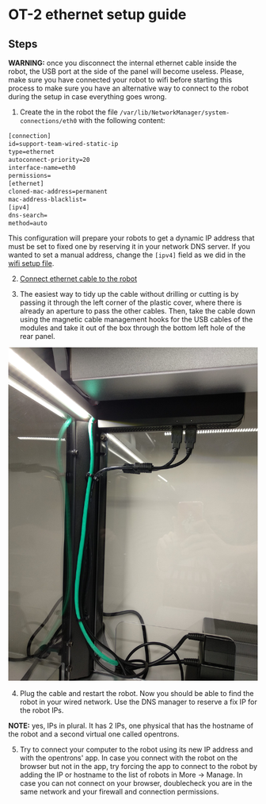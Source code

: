 
# OT-2 ethernet setup guide

## Steps

**WARNING:** once you disconnect the internal ethernet cable inside the robot, the USB port at the side of the panel will become useless. Please, make sure you have connected your robot to wifi before starting this process to make sure you have an alternative way to connect to the robot during the setup in case everything goes wrong.

1) Create the in the robot the file `/var/lib/NetworkManager/system-connections/eth0` with the following content:
```
[connection]
id=support-team-wired-static-ip
type=ethernet
autoconnect-priority=20
interface-name=eth0
permissions=
[ethernet]
cloned-mac-address=permanent
mac-address-blacklist=
[ipv4]
dns-search=
method=auto
```

This configuration will prepare your robots to get a dynamic IP address that must be set to fixed one by reserving it in your network DNS server. If you wanted to set a manual address, change the `[ipv4]` field as we did in the [wifi setup file](doc/S3/01_OT2_installation.md).

2) [Connect ethernet cable to the robot](https://support.opentrons.com/en/articles/3767128-connecting-to-your-ot-2-with-an-ethernet-cable)

3) The easiest way to tidy up the cable without drilling or cutting is by passing it through the left corner of the plastic cover, where there is already an aperture to pass the other cables. Then, take the cable down using the magnetic cable management hooks for the USB cables of the modules and take it out of the box through the bottom left hole of the rear panel.

![Ethernet cable configuration](img/ethernet_cable_configuration.jpg)

4) Plug the cable and restart the robot. Now you should be able to find the robot in your wired network. Use the DNS manager to reserve a fix IP for the robot IPs.

**NOTE:** yes, IPs in plural. It has 2 IPs, one physical that has the hostname of the robot and a second virtual one called opentrons.

5) Try to connect your computer to the robot using its new IP address and with the opentrons' app. In case you connect with the robot on the browser but not in the app, try forcing the app to connect to the robot by adding the IP or hostname to the list of robots in More -> Manage. In case you can not connect on your browser, doublecheck you are in the same network and your firewall and connection permissions.
